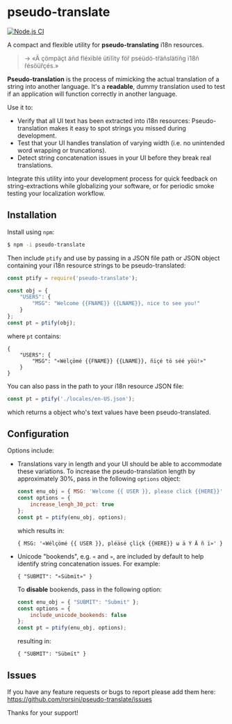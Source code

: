 # pseudo-translate

[![Node.js CI](https://github.com/rorsini/pseudo-translate-json/workflows/Node.js%20CI/badge.svg)](https://github.com/rorsini/pseudo-translate-json/actions?query=workflow%3A%22Node.js+CI%22)

A compact and flexible utility for **pseudo-translating** i18n resources.
> → «Ä çömpäçt äñd fléxïblé ütïlïty föř pséüdö-třäñslätïñg ï18ñ řésöüřçés.»

**Pseudo-translation** is the process of mimicking the actual translation of a
string into another language. It's a **readable**, dummy translation used to test if an
application will function correctly in another language.

Use it to:
* Verify that all UI text has been extracted into i18n resources:
  Pseudo-translation makes it easy to spot strings you missed during development.
* Test that your UI handles translation of varying width (i.e. no unintended
  word wrapping or truncations).
* Detect string concatenation issues in your UI before they break real
  translations.

Integrate this utility into your development process for quick feedback on
string-extractions while globalizing your software, or for periodic smoke
testing your localization workflow.

## Installation

Install using `npm`:
```bash
$ npm -i pseudo-translate
```

Then include `ptify` and use by passing in a JSON file path or JSON object
containing your i18n resource strings to be pseudo-translated:
```javascript
const ptify = require('pseudo-translate');

const obj = {
    "USERS": {
        "MSG": "Welcome {{FNAME}} {{LNAME}}, nice to see you!"
    }
};
const pt = ptify(obj);
```
where `pt` contains:
```
{
    "USERS": {
        "MSG": "«Wélçömé {{FNAME}} {{LNAME}}, ñïçé tö séé yöü!»"
    }
}
```
You can also pass in the path to your i18n resource JSON file:
```javascript
const pt = ptify('./locales/en-US.json');
```
which returns a object who's text values have been pseudo-translated.

## Configuration

Options include:

* Translations vary in length and your UI should be able to accommodate these
  variations. To increase the pseudo-translation length by approximately 30%,
  pass in the following `options` object:
  ```javascript
  const enu_obj = { MSG: 'Welcome {{ USER }}, please click {{HERE}}' };
  const options = {
      increase_lengh_30_pct: true
  };
  const pt = ptify(enu_obj, options);
  ```
  which results in:
  ```
  { MSG: '«Wélçömé {{ USER }}, pléäsé çlïçk {{HERE}} ω ä Ý Ä ñ ï»' }
  ```

* Unicode "bookends", e.g. `«` and `»`, are included by default to help
  identify string concatenation issues. For example:
  ```
  { "SUBMIT": "«Sübmït»" }
  ```
  To **disable** bookends, pass in the following option:
  ```javascript
  const enu_obj = { "SUBMIT": "Submit" };
  const options = {
      include_unicode_bookends: false
  };
  const pt = ptify(enu_obj, options);
  ```
  resulting in:
  ```
  { "SUBMIT": "Sübmït" }
  ```

## Issues

If you have any feature requests or bugs to report please add them here:
https://github.com/rorsini/pseudo-translate/issues

Thanks for your support!
